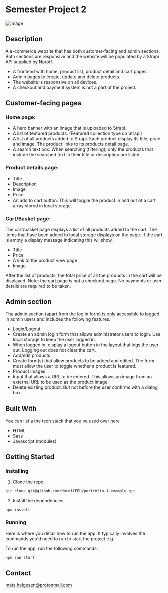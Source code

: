 # Semester Project 2

![image](https://user-images.githubusercontent.com/52622303/164316813-4b12d99f-aeb7-4069-85cf-e72b3a50ac99.png)

## Description

A e-commerce website that has both customer-facing and admin sections. Both sections are responsive and the website will be populated by a Strapi API supplied by Noroff.

- A frontend with home, product list, product detail and cart pages.
- Admin pages to create, update and delete products.
- The website is responsive on all devices.
- A checkout and payment system is not a part of the project.

## Customer-facing pages

### Home page:

- A hero banner with an image that is uploaded to Strapi.
- A list of featured products. (Featured collection type on Strapi)
- A list of all products added to Strapi. Each product display its title, price and image. The product links to its products detail page.
- A search text box. When searching (filtering), only the products that include the searched text in their title or description are listed.

### Product details page:

- Title
- Description
- Image
- Price
- An add to cart button. This will toggle the product in and out of a cart array stored in local storage.

### Cart/Basket page:

The cart/basket page displays a list of all products added to the cart. The items that have been added to local storage displays on the page. If the cart is empty a display message indicating this wil show.

- Title
- Price
- A link to the product view page
- Image

After the list of products, the total price of all the products in the cart will be displayed.
Note: the cart page is not a checkout page. No payments or user details are required to be taken.

## Admin section

The admin section (apart from the log in form) is only accessible to logged in admin users and includes the following features.

- Login/Logout
- Create an admin login form that allows administrator users to login. Use local storage to keep the user logged in.
- When logged in, display a logout button in the layout that logs the user out. Logging out does not clear the cart.
- Add/edit products
- Create form(s) that allow products to be added and edited. The form must allow the user to toggle whether a product is featured.
- Product images
- Input that allows a URL to be entered. This allows an image from an external URL to be used as the product image.
- Delete existing product. But not before the user confirms with a dialog box.

## Built With

You can list a the tech stack that you've used over here

- HTML
- Sass
- Javascript (modules)

## Getting Started

### Installing

1. Clone the repo:

```bash
git clone git@github.com:NoroffFEU/portfolio-1-example.git
```

2. Install the dependencies:

```
npm install
```

### Running

Here is where you detail how to run the app. It typically involves the commands you'd need to run to start the project e.g.

To run the app, run the following commands:

```bash
npm run start
```

## Contact

mats.helgesen@protonmail.com

